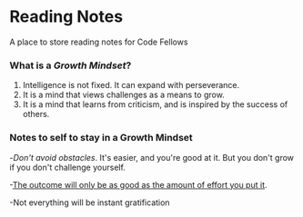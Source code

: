 # Reading Notes
A place to store reading notes for Code Fellows

### What is a ***Growth Mindset***?
1. Intelligence is not fixed. It can expand with perseverance.
2. It is a mind that views challenges as a means to grow.
3. It is a mind that learns from criticism, and is inspired by the success of others.

### Notes to self to stay in a **Growth Mindset**

-*Don't avoid obstacles*. It's easier, and you're good at it. But you don't grow if you don't challenge yourself.

-<ins>The outcome will only be as good as the amount of effort you put it</ins>. 

-Not everything will be instant gratification
